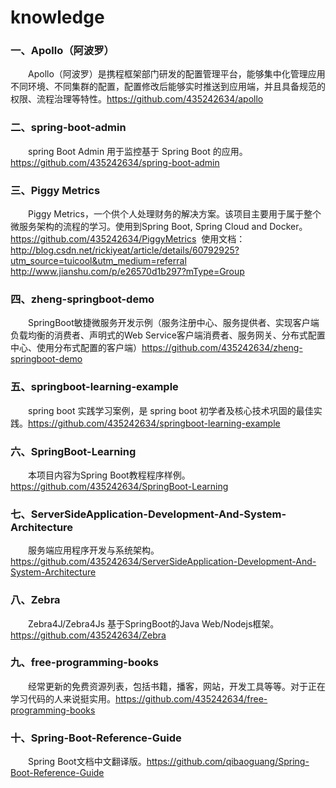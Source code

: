 # knowledge
### 一、Apollo（阿波罗）
　　Apollo（阿波罗）是携程框架部门研发的配置管理平台，能够集中化管理应用不同环境、不同集群的配置，配置修改后能够实时推送到应用端，并且具备规范的权限、流程治理等特性。https://github.com/435242634/apollo

### 二、spring-boot-admin
　　spring Boot Admin 用于监控基于 Spring Boot 的应用。https://github.com/435242634/spring-boot-admin
  
### 三、Piggy Metrics
　　Piggy Metrics，一个供个人处理财务的解决方案。该项目主要用于属于整个微服务架构的流程的学习。使用到Spring Boot, Spring Cloud and Docker。https://github.com/435242634/PiggyMetrics  使用文档：http://blog.csdn.net/rickiyeat/article/details/60792925?utm_source=tuicool&utm_medium=referral  http://www.jianshu.com/p/e26570d1b297?mType=Group
  
### 四、zheng-springboot-demo
　　SpringBoot敏捷微服务开发示例（服务注册中心、服务提供者、实现客户端负载均衡的消费者、声明式的Web Service客户端消费者、服务网关、分布式配置中心、使用分布式配置的客户端）https://github.com/435242634/zheng-springboot-demo
  
### 五、springboot-learning-example
　　spring boot 实践学习案例，是 spring boot 初学者及核心技术巩固的最佳实践。https://github.com/435242634/springboot-learning-example
  
### 六、SpringBoot-Learning
　　本项目内容为Spring Boot教程程序样例。https://github.com/435242634/SpringBoot-Learning

### 七、ServerSideApplication-Development-And-System-Architecture
　　服务端应用程序开发与系统架构。https://github.com/435242634/ServerSideApplication-Development-And-System-Architecture

### 八、Zebra
　　Zebra4J/Zebra4Js 基于SpringBoot的Java Web/Nodejs框架。https://github.com/435242634/Zebra

### 九、free-programming-books
　　经常更新的免费资源列表，包括书籍，播客，网站，开发工具等等。对于正在学习代码的人来说挺实用。https://github.com/435242634/free-programming-books

### 十、Spring-Boot-Reference-Guide
　　Spring Boot文档中文翻译版。https://github.com/qibaoguang/Spring-Boot-Reference-Guide

